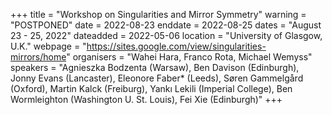 +++
title = "Workshop on Singularities and Mirror Symmetry"
warning = "POSTPONED"
date = 2022-08-23
enddate = 2022-08-25
dates = "August 23 - 25, 2022"
dateadded = 2022-05-06
location = "University of Glasgow, U.K."
webpage = "https://sites.google.com/view/singularities-mirrors/home"
organisers = "Wahei Hara, Franco Rota, Michael Wemyss"
speakers = "Agnieszka Bodzenta (Warsaw), Ben Davison (Edinburgh), Jonny Evans (Lancaster), Eleonore Faber* (Leeds), Søren Gammelgård (Oxford), Martin Kalck (Freiburg), Yankı Lekili (Imperial College), Ben Wormleighton (Washington U. St. Louis), Fei Xie (Edinburgh)"
+++
